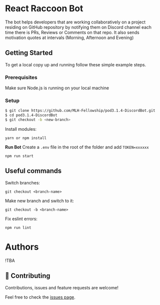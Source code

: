 # React Raccoon Bot

The bot helps developers that are working collaboratively on a project residing on GitHub repository by notifying them on Discord channel each time there is PRs, Reviews or Comments on that repo. It also sends motivation quotes at intervals (Morning, Afternoon and Evening)


## Getting Started

To get a local copy up and running follow these simple example steps.

### Prerequisites

Make sure Node.js is running on your local machine

### Setup

~~~bash
$ git clone https://github.com/MLH-Fellowship/pod3.1.4-DiscordBot.git
$ cd pod3.1.4-DiscordBot
$ git checkout -b <new-branch>
~~~

Install modules:

```
yarn or npm install
```

**Run Bot**
Create a `.env` file in the root of the folder and add `TOKEN=xxxxxx`

``` 
npm run start
```

## Useful commands

Switch branches:
```
git checkout <branch-name>
```

Make new branch and switch to it:
```
git checkout -b <branch-name>
```

Fix eslint errors:
```
npm run lint
```

# Authors

!TBA

## 🤝 Contributing

Contributions, issues and feature requests are welcome!

Feel free to check the [issues page](issues/).
